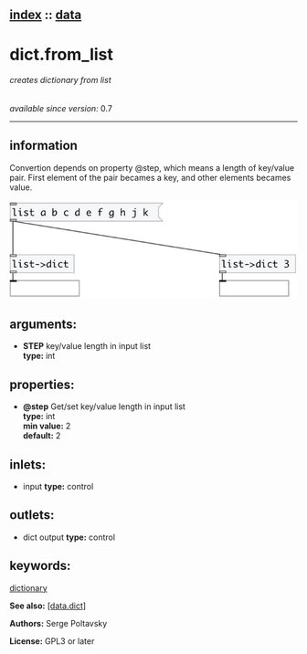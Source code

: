 [index](index.html) :: [data](category_data.html)
---

# dict.from_list

###### creates dictionary from list

*available since version:* 0.7

---


## information
Convertion depends on property @step, which means a length of key/value pair.
            First element of the pair becames a key, and other elements becames value.



[![example](../examples/img/dict.from_list.jpg)](../examples/pd/dict.from_list.pd)



## arguments:

* **STEP**
key/value length in input list<br>
__type:__ int<br>





## properties:

* **@step** 
Get/set key/value length in input list<br>
__type:__ int<br>
__min value:__ 2<br>
__default:__ 2<br>



## inlets:

* input 
__type:__ control<br>



## outlets:

* dict output
__type:__ control<br>



## keywords:

[dictionary](keywords/dictionary.html)



**See also:**
[\[data.dict\]](data.dict.html)




**Authors:** Serge Poltavsky




**License:** GPL3 or later





